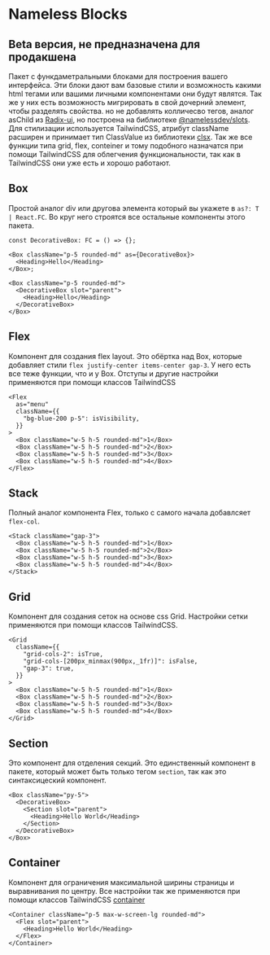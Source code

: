 # Nameless Blocks

## Beta версия, не предназначена для продакшена

Пакет с функдаметральными блоками для построения вашего интерфейса.
Эти блоки дают вам базовые стили и возможность какими html тегами
или вашими личными компонентами они будут являтся. Так же у них есть
возможность мигрировать в свой дочерний элемент, чтобы разделять свойства.
но не добавлять колличесво тегов, аналог asChild из [Radix-ui](https://www.radix-ui.com/primitives/docs/utilities/slot),
но построена на библиотеке [@namelessdev/slots](https://www.npmjs.com/package/@namelessdev/slots).
Для стилизации используется TailwindCSS, атрибут className расширен и принимает
тип ClassValue из библиотеки [clsx](https://www.npmjs.com/package/clsx).
Так же все функции типа grid, flex, conteiner и тому подобного назначатся
при помощи TailwindCSS для облегчения функциональности, так как в TailwindCSS
они уже есть и хорошо работают.

## Box

Простой аналог div или другова элемента который вы укажете в `as?: T | React.FC`.
Во круг него строятся все остальные компоненты этого пакета.

```tsx
const DecorativeBox: FC = () => {};

<Box className="p-5 rounded-md" as={DecorativeBox}>
  <Heading>Hello</Heading>
</Box>;
```

```tsx
<Box className="p-5 rounded-md">
  <DecorativeBox slot="parent">
    <Heading>Hello</Heading>
  </DecorativeBox>
</Box>
```

## Flex

Компонент для создания flex layout. Это обёртка над Box, которые добавляет стили
`flex justify-center items-center gap-3`. У него есть все теже функции, что и у Box.
Отступы и другие настройки применяются при помощи классов TailwindCSS

```tsx
<Flex
  as="menu"
  className={{
    "bg-blue-200 p-5": isVisibility,
  }}
>
  <Box className="w-5 h-5 rounded-md">1</Box>
  <Box className="w-5 h-5 rounded-md">2</Box>
  <Box className="w-5 h-5 rounded-md">3</Box>
  <Box className="w-5 h-5 rounded-md">4</Box>
</Flex>
```

## Stack

Полный аналог компонента Flex, только с самого начала добавлсяет `flex-col`.

```tsx
<Stack className="gap-3">
  <Box className="w-5 h-5 rounded-md">1</Box>
  <Box className="w-5 h-5 rounded-md">2</Box>
  <Box className="w-5 h-5 rounded-md">3</Box>
  <Box className="w-5 h-5 rounded-md">4</Box>
</Stack>
```

## Grid

Компонент для создания сеток на основе css Grid.
Настройки сетки применяются при помощи классов TailwindCSS.

```tsx
<Grid
  className={{
    "grid-cols-2": isTrue,
    "grid-cols-[200px_minmax(900px,_1fr)]": isFalse,
    "gap-3": true,
  }}
>
  <Box className="w-5 h-5 rounded-md">1</Box>
  <Box className="w-5 h-5 rounded-md">2</Box>
  <Box className="w-5 h-5 rounded-md">3</Box>
  <Box className="w-5 h-5 rounded-md">4</Box>
</Grid>
```

## Section

Это компонент для отделения секций. Это единственный компонент в пакете,
который может быть только тегом `section`, так как это синтаксицеский компонент.

```tsx
<Box className="py-5">
  <DecorativeBox>
    <Section slot="parent">
      <Heading>Hello World</Heading>
    </Section>
  </DecorativeBox>
</Box>
```

## Container

Компонент для ограничения максимальной ширины страницы и выравнивания по центру.
Все настройки так же применяются при помощи классов TailwindCSS [container](https://tailwindcss.com/docs/container)

```tsx
<Container className="p-5 max-w-screen-lg rounded-md">
  <Flex slot="parent">
    <Heading>Hello World</Heading>
  </Flex>
</Container>
```
